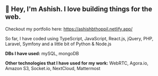 ## 👋 Hey, I'm Ashish. I love building things for the web. 

Checkout my portfolio here: https://ashishbthoppil.netlify.app/

So far, I have coded using TypeScript, JavaScript, React.js, jQuery, PHP, Laravel, Symfony and a little bit of Python & Node.js

**DBs I have used:** mySQL, mongoDB

**Other technologies that I have used for my work:** WebRTC, Agora.io, Amazon S3, Socket.io, NextCloud, Mattermost

